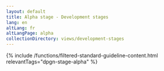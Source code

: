 ```yaml
---
layout: default
title: Alpha stage - Development stages
lang: en
altLang: fr
altLangPage: alpha
collectionDirectory: views/development-stages
---
```


{% include /functions/filtered-standard-guideline-content.html relevantTags="dpgn-stage-alpha" %}
